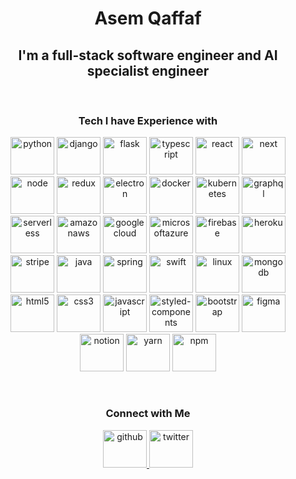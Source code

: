 <h1 align='center'>Asem Qaffaf</h1>

<h2 align='center'>I'm a full-stack software engineer and AI specialist engineer</h2>

<br/>

<h3 align='center'>Tech I have Experience with</h3>
<p align='center'>

<img src='https://cdn.jsdelivr.net/npm/simple-icons@3.0.1/icons/python.svg' alt='python' width='70' height='60'/>

<img src='https://cdn.jsdelivr.net/npm/simple-icons@3.0.1/icons/django.svg' alt='django' width='70' height='60'/>

<img src='https://cdn.jsdelivr.net/npm/simple-icons@3.0.1/icons/flask.svg' alt='flask' width='70' height='60'/>

<img src='https://cdn.jsdelivr.net/npm/simple-icons@3.0.1/icons/typescript.svg' alt='typescript' width='70' height='60' />

<img src='https://cdn.jsdelivr.net/npm/simple-icons@3.0.1/icons/react.svg' alt='react' width='70' height='60'/>

<img src='https://cdn.jsdelivr.net/npm/simple-icons@3.0.1/icons/next-dot-js.svg' alt='next' width='70' height='60' />

<img src='https://cdn.jsdelivr.net/npm/simple-icons@3.0.1/icons/node-dot-js.svg' alt='node' width='70' height='60' />

<img src='https://cdn.jsdelivr.net/npm/simple-icons@3.0.1/icons/redux.svg' alt='redux' width='70' height='60' />

<img src='https://cdn.jsdelivr.net/npm/simple-icons@3.0.1/icons/electron.svg' alt='electron' width='70' height='60' />

<img src='https://cdn.jsdelivr.net/npm/simple-icons@3.0.1/icons/docker.svg' alt='docker' width='70' height='60' />

<img src='https://cdn.jsdelivr.net/npm/simple-icons@3.0.1/icons/kubernetes.svg' alt='kubernetes' width='70' height='60' />

<img src='https://cdn.jsdelivr.net/npm/simple-icons@3.0.1/icons/graphql.svg' alt='graphql' width='70' height='60'/>

<img src='https://cdn.jsdelivr.net/npm/simple-icons@3.0.1/icons/serverless.svg' alt='serverless' width='70' height='60'/>

<img src='https://cdn.jsdelivr.net/npm/simple-icons@3.0.1/icons/amazonaws.svg' alt='amazonaws' width='70' height='60'/>

<img src='https://cdn.jsdelivr.net/npm/simple-icons@3.0.1/icons/googlecloud.svg' alt='googlecloud' width='70' height='60' />

<img src='https://cdn.jsdelivr.net/npm/simple-icons@3.0.1/icons/microsoftazure.svg' alt='microsoftazure' width='70' height='60' />

<img src='https://cdn.jsdelivr.net/npm/simple-icons@3.0.1/icons/firebase.svg' alt='firebase' width='70' height='60'/>

<img src='https://cdn.jsdelivr.net/npm/simple-icons@3.0.1/icons/heroku.svg' alt='heroku' width='70' height='60' />

<img src='https://cdn.jsdelivr.net/npm/simple-icons@3.0.1/icons/stripe.svg' alt='stripe' width='70' height='60' />

<img src='https://cdn.jsdelivr.net/npm/simple-icons@3.0.1/icons/java.svg' alt='java' width='70' height='60' />

<img src='https://cdn.jsdelivr.net/npm/simple-icons@3.0.1/icons/spring.svg' alt='spring' width='70' height='60' />

<img src='https://cdn.jsdelivr.net/npm/simple-icons@3.0.1/icons/swift.svg' alt='swift' width='70' height='60' />

<img src='https://cdn.jsdelivr.net/npm/simple-icons@3.0.1/icons/linux.svg' alt='linux' width='70' height='60' />

<img src='https://cdn.jsdelivr.net/npm/simple-icons@3.0.1/icons/mongodb.svg' alt='mongodb' width='70' height='60' />

<img src='https://cdn.jsdelivr.net/npm/simple-icons@3.0.1/icons/html5.svg' alt='html5' width='70' height='60'/>

<img src='https://cdn.jsdelivr.net/npm/simple-icons@3.0.1/icons/css3.svg' alt='css3' width='70' height='60'/>

<img src='https://cdn.jsdelivr.net/npm/simple-icons@3.0.1/icons/javascript.svg' alt='javascript' width='70' height='60'/>

<img src='https://cdn.jsdelivr.net/npm/simple-icons@3.0.1/icons/styled-components.svg' alt='styled-components' width='70' height='60' />

<img src='https://cdn.jsdelivr.net/npm/simple-icons@3.0.1/icons/bootstrap.svg' alt='bootstrap' width='70' height='60'/>

<img src='https://cdn.jsdelivr.net/npm/simple-icons@3.0.1/icons/figma.svg' alt='figma' width='70' height='60'/>

<img src='https://cdn.jsdelivr.net/npm/simple-icons@3.0.1/icons/notion.svg' alt='notion' width='70' height='60'/>

<img src='https://cdn.jsdelivr.net/npm/simple-icons@3.0.1/icons/yarn.svg' alt='yarn' width='70' height='60' />

<img src='https://cdn.jsdelivr.net/npm/simple-icons@3.0.1/icons/npm.svg' alt='npm' width='70' height='60' />
</p>

<br/>
<h3 align='center'>Connect with Me</h3>
<p align='center'>
<a href='https://github.com/asemqaffaf'>
<img src='https://cdn.jsdelivr.net/npm/simple-icons@3.0.1/icons/github.svg' alt='github' width='70' height='60'/>
</a>
<a href='https://twitter.com/AsemQaffaf'>
<img src='https://cdn.jsdelivr.net/npm/simple-icons@3.0.1/icons/twitter.svg' alt='twitter' width='70' height='60'/>
</a>
</p>
